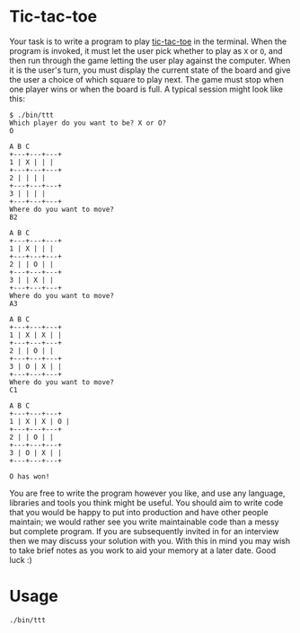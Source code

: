 # Tic-tac-toe

Your task is to write a program to play [tic-tac-toe](http://en.wikipedia.org/wiki/Tic-tac-toe) in the
terminal. When the program is invoked, it must let the user pick whether to play as `X` or `O`,
and then run through the game letting the user play against the computer. When it is the user's
turn, you must display the current state of the board and give the user a choice of which square
to play next. The game must stop when one player wins or when the board is full.
A typical session might look like this:
```
$ ./bin/ttt
Which player do you want to be? X or O?
O

A B C
+---+---+---+
1 | X | | |
+---+---+---+
2 | | | |
+---+---+---+
3 | | | |
+---+---+---+
Where do you want to move?
B2

A B C
+---+---+---+
1 | X | | |
+---+---+---+
2 | | O | |
+---+---+---+
3 | | X | |
+---+---+---+
Where do you want to move?
A3

A B C
+---+---+---+
1 | X | X | |
+---+---+---+
2 | | O | |
+---+---+---+
3 | O | X | |
+---+---+---+
Where do you want to move?
C1

A B C
+---+---+---+
1 | X | X | O |
+---+---+---+
2 | | O | |
+---+---+---+
3 | O | X | |
+---+---+---+

O has won!
```


You are free to write the program however you like, and use any language, libraries and tools
you think might be useful.
You should aim to write code that you would be happy to put into production and have other
people maintain; we would rather see you write maintainable code than a messy but complete
program.
If you are subsequently invited in for an interview then we may discuss your solution with you.
With this in mind you may wish to take brief notes as you work to aid your memory at a later
date.
Good luck :)


# Usage
`./bin/ttt`
